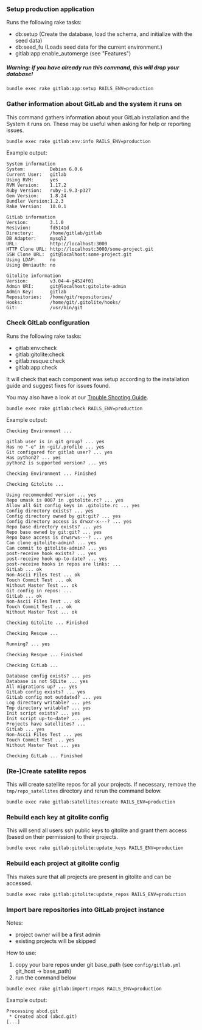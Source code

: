 ### Setup production application

Runs the following rake tasks: 

* db:setup (Create the database, load the schema, and initialize with the seed data)
* db:seed_fu (Loads seed data for the current environment.)
* gitlab:app:enable_automerge (see "Features")

##### Warning: if you have already run this command, this will drop your database!

```
bundle exec rake gitlab:app:setup RAILS_ENV=production
```


### Gather information about GitLab and the system it runs on

This command gathers information about your GitLab installation and the System
it runs on. These may be useful when asking for help or reporting issues.

```
bundle exec rake gitlab:env:info RAILS_ENV=production
```

Example output:

```
System information
System:         Debian 6.0.6
Current User:   gitlab
Using RVM:      yes
RVM Version:    1.17.2
Ruby Version:   ruby-1.9.3-p327
Gem Version:    1.8.24
Bundler Version:1.2.3
Rake Version:   10.0.1

GitLab information
Version:        3.1.0
Resivion:       fd5141d
Directory:      /home/gitlab/gitlab
DB Adapter:     mysql2
URL:            http://localhost:3000
HTTP Clone URL: http://localhost:3000/some-project.git
SSH Clone URL:  git@localhost:some-project.git
Using LDAP:     no
Using Omniauth: no

Gitolite information
Version:        v3.04-4-g4524f01
Admin URI:      git@localhost:gitolite-admin
Admin Key:      gitlab
Repositories:   /home/git/repositories/
Hooks:          /home/git/.gitolite/hooks/
Git:            /usr/bin/git
```


### Check GitLab configuration

Runs the following rake tasks:

* gitlab:env:check
* gitlab:gitolite:check
* gitlab:resque:check
* gitlab:app:check

It will check that each component was setup according to the installation guide and suggest fixes for issues found.

You may also have a look at our [Trouble Shooting Guide](https://github.com/gitlabhq/gitlab-public-wiki/wiki/Trouble-Shooting-Guide).

```
bundle exec rake gitlab:check RAILS_ENV=production
```

Example output:

```
Checking Environment ...

gitlab user is in git group? ... yes
Has no "-e" in ~git/.profile ... yes
Git configured for gitlab user? ... yes
Has python2? ... yes
python2 is supported version? ... yes

Checking Environment ... Finished

Checking Gitolite ...

Using recommended version ... yes
Repo umask is 0007 in .gitolite.rc? ... yes
Allow all Git config keys in .gitolite.rc ... yes
Config directory exists? ... yes
Config directory owned by git:git? ... yes
Config directory access is drwxr-x---? ... yes
Repo base directory exists? ... yes
Repo base owned by git:git? ... yes
Repo base access is drwsrws---? ... yes
Can clone gitolite-admin? ... yes
Can commit to gitolite-admin? ... yes
post-receive hook exists? ... yes
post-receive hook up-to-date? ... yes
post-receive hooks in repos are links: ...
GitLab ... ok
Non-Ascii Files Test ... ok
Touch Commit Test ... ok
Without Master Test ... ok
Git config in repos: ...
GitLab ... ok
Non-Ascii Files Test ... ok
Touch Commit Test ... ok
Without Master Test ... ok

Checking Gitolite ... Finished

Checking Resque ...

Running? ... yes

Checking Resque ... Finished

Checking GitLab ...

Database config exists? ... yes
Database is not SQLite ... yes
All migrations up? ... yes
GitLab config exists? ... yes
GitLab config not outdated? ... yes
Log directory writable? ... yes
Tmp directory writable? ... yes
Init script exists? ... yes
Init script up-to-date? ... yes
Projects have satellites? ...
GitLab ... yes
Non-Ascii Files Test ... yes
Touch Commit Test ... yes
Without Master Test ... yes

Checking GitLab ... Finished
```


### (Re-)Create satellite repos

This will create satellite repos for all your projects.
If necessary, remove the `tmp/repo_satellites` directory and rerun the command below.

```
bundle exec rake gitlab:satellites:create RAILS_ENV=production
```


### Rebuild each key at gitolite config

This will send all users ssh public keys to gitolite and grant them access (based on their permission) to their projects.

```
bundle exec rake gitlab:gitolite:update_keys RAILS_ENV=production
```


### Rebuild each project at gitolite config

This makes sure that all projects are present in gitolite and can be accessed.

```
bundle exec rake gitlab:gitolite:update_repos RAILS_ENV=production
```

### Import bare repositories into GitLab project instance

Notes:

* project owner will be a first admin
* existing projects will be skipped

How to use:

1. copy your bare repos under git base_path (see `config/gitlab.yml` git_host -> base_path)
2. run the command below

```
bundle exec rake gitlab:import:repos RAILS_ENV=production
```

Example output:

```
Processing abcd.git
 * Created abcd (abcd.git)
[...]
```
